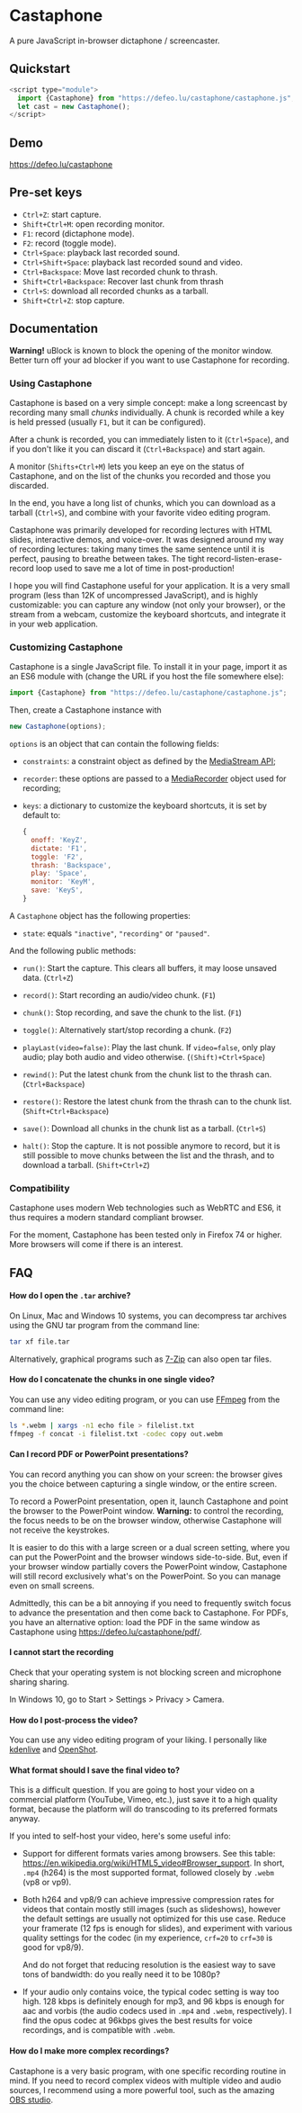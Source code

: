 # Castaphone

A pure JavaScript in-browser dictaphone / screencaster.

## Quickstart

```js
<script type="module">
  import {Castaphone} from "https://defeo.lu/castaphone/castaphone.js";
  let cast = new Castaphone();
</script>
```

## Demo

<https://defeo.lu/castaphone>

## Pre-set keys

- `Ctrl+Z`: start capture.
- `Shift+Ctrl+M`: open recording monitor.
- `F1`: record (dictaphone mode).
- `F2`: record (toggle mode).
- `Ctrl+Space`: playback last recorded sound.
- `Ctrl+Shift+Space`: playback last recorded sound and video.
- `Ctrl+Backspace`: Move last recorded chunk to thrash.
- `Shift+Ctrl+Backspace`: Recover last chunk from thrash
- `Ctrl+S`: download all recorded chunks as a tarball.
- `Shift+Ctrl+Z`: stop capture.

## Documentation

**Warning!** uBlock is known to block the opening of the monitor
window. Better turn off your ad blocker if you want to use Castaphone
for recording.

### Using Castaphone

Castaphone is based on a very simple concept: make a long screencast
by recording many small *chunks* individually. A chunk is recorded
while a key is held pressed (usually `F1`, but it can be configured).

After a chunk is recorded, you can immediately listen to it
(`Ctrl+Space`), and if you don't like it you can discard it
(`Ctrl+Backspace`) and start again.

A monitor (`Shifts+Ctrl+M`) lets you keep an eye on the status of
Castaphone, and on the list of the chunks you recorded and those you
discarded.

In the end, you have a long list of chunks, which you can download as
a tarball (`Ctrl+S`), and combine with your favorite video editing
program.

Castaphone was primarily developed for recording lectures with HTML
slides, interactive demos, and voice-over.  It was designed around my
way of recording lectures: taking many times the same sentence until
it is perfect, pausing to breathe between takes.  The tight
record-listen-erase-record loop used to save me a lot of time in
post-production!

I hope you will find Castaphone useful for your application. It is a
very small program (less than 12K of uncompressed JavaScript), and is
highly customizable: you can capture any window (not only your
browser), or the stream from a webcam, customize the keyboard
shortcuts, and integrate it in your web application.

### Customizing Castaphone

Castaphone is a single JavaScript file. To install it in your page,
import it as an ES6 module with (change the URL if you host the file
somewhere else):

```js
import {Castaphone} from "https://defeo.lu/castaphone/castaphone.js";
```

Then, create a Castaphone instance with

```js
new Castaphone(options);
```

`options` is an object that can contain the following fields:

- `constraints`: a constraint object as defined by the [MediaStream
  API](https://developer.mozilla.org/en-US/docs/Web/API/Media_Streams_API/Constraints);
- `recorder`: these options are passed to a
  [MediaRecorder](https://developer.mozilla.org/en-US/docs/Web/API/MediaRecorder/MediaRecorder)
  object used for recording;
- `keys`: a dictionary to customize the keyboard shortcuts, it is set by default to:
  
  ```js
  {
    onoff: 'KeyZ',
    dictate: 'F1',
    toggle: 'F2',
    thrash: 'Backspace',
    play: 'Space',
    monitor: 'KeyM',
    save: 'KeyS',
  }
  ```

A `Castaphone` object has the following properties:

- `state`: equals `"inactive"`, `"recording"` or `"paused"`.

And the following public methods:

- `run()`: Start the capture. This clears all buffers, it may loose
  unsaved data. (`Ctrl+Z`)

- `record()`: Start recording an audio/video chunk. (`F1`)

- `chunk()`: Stop recording, and save the chunk to the list. (`F1`)

- `toggle()`: Alternatively start/stop recording a chunk. (`F2`)

- `playLast(video=false)`: Play the last chunk. If `video=false`, only
  play audio; play both audio and video otherwise. (`(Shift)+Ctrl+Space`)

- `rewind()`: Put the latest chunk from the chunk list to the thrash
  can. (`Ctrl+Backspace`)

- `restore()`: Restore the latest chunk from the thrash can to the
  chunk list. (`Shift+Ctrl+Backspace`)

- `save()`: Download all chunks in the chunk list as a
  tarball. (`Ctrl+S`)

- `halt()`: Stop the capture. It is not possible anymore to record,
  but it is still possible to move chunks between the list and the
  thrash, and to download a tarball. (`Shift+Ctrl+Z`)


### Compatibility

Castaphone uses modern Web technologies such as WebRTC and ES6, it
thus requires a modern standard compliant browser.

For the moment, Castaphone has been tested only in Firefox 74 or
higher. More browsers will come if there is an interest.


## FAQ

#### How do I open the `.tar` archive?

On Linux, Mac and Windows 10 systems, you can decompress tar archives
using the GNU tar program from the command line:

```bash
tar xf file.tar
```

Alternatively, graphical programs such as
[7-Zip](https://www.7-zip.org/) can also open tar files.


#### How do I concatenate the chunks in one single video?

You can use any video editing program, or you can use
[FFmpeg](https://ffmpeg.org/) from the command line:

```bash
ls *.webm | xargs -n1 echo file > filelist.txt
ffmpeg -f concat -i filelist.txt -codec copy out.webm
```


#### Can I record PDF or PowerPoint presentations?

You can record anything you can show on your screen: the browser gives
you the choice between capturing a single window, or the entire
screen.

To record a PowerPoint presentation, open it, launch Castaphone and
point the browser to the PowerPoint window. **Warning:** to control
the recording, the focus needs to be on the browser window, otherwise
Castaphone will not receive the keystrokes.

It is easier to do this with a large screen or a dual screen setting,
where you can put the PowerPoint and the browser windows side-to-side.
But, even if your browser window partially covers the PowerPoint
window, Castaphone will still record exclusively what's on the
PowerPoint. So you can manage even on small screens.

Admittedly, this can be a bit annoying if you need to frequently
switch focus to advance the presentation and then come back to
Castaphone. For PDFs, you have an alternative option: load the PDF in
the same window as Castaphone using
<https://defeo.lu/castaphone/pdf/>.


#### I cannot start the recording

Check that your operating system is not blocking screen and microphone
sharing sharing.

In Windows 10, go to Start > Settings > Privacy > Camera.


#### How do I post-process the video?

You can use any video editing program of your liking. I personally
like [kdenlive](https://kdenlive.org/en/) and
[OpenShot](https://www.openshot.org/).


#### What format should I save the final video to?

This is a difficult question. If you are going to host your video on a
commercial platform (YouTube, Vimeo, etc.), just save it to a high
quality format, because the platform will do transcoding to its
preferred formats anyway.

If you inted to self-host your video, here's some useful info:

- Support for different formats varies among browsers. See this table:
  <https://en.wikipedia.org/wiki/HTML5_video#Browser_support>. In
  short, `.mp4` (h264) is the most supported format, followed closely
  by `.webm` (vp8 or vp9).

- Both h264 and vp8/9 can achieve impressive compression rates for
  videos that contain mostly still images (such as slideshows),
  however the default settings are usually not optimized for this use
  case. Reduce your framerate (12 fps is enough for slides), and
  experiment with various quality settings for the codec (in my
  experience, `crf=20` to `crf=30` is good for vp8/9).
  
  And do not forget that reducing resolution is the easiest way to
  save tons of bandwidth: do you really need it to be 1080p?

- If your audio only contains voice, the typical codec setting is way
  too high. 128 kbps is definitely enough for mp3, and 96 kbps is
  enough for aac and vorbis (the audio codecs used in `.mp4` and
  `.webm`, respectively). I find the opus codec at 96kbps gives the
  best results for voice recordings, and is compatible with `.webm`.


#### How do I make more complex recordings?

Castaphone is a very basic program, with one specific recording
routine in mind. If you need to record complex videos with multiple
video and audio sources, I recommend using a more powerful tool, such
as the amazing [OBS studio](https://obsproject.com/).
